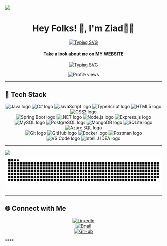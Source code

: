 <!-- <img src="images/banner.png"/> -->

<img src="https://readme-typing-svg.demolab.com/?lines=Hello+Advanturer+!;Welcome+to+my+world.;I+hope+you+will+enjoy+your+stay+and+my+code.;but+be+careful+of+the+bugs,+there+are+everywhere!;Good+luck+!&font=Press%20Start%202P&width=900&height=50&duration=4000&pause=1000">



<!--
### Hey, Elذeeb's here

<img src="11.gif" height=300/> 
-->
<h1 align="center"><b>Hey Folks! 👾, I'm Ziad👋🏼</b></h1>

<div align="center">

[![Typing SVG](https://readme-typing-svg.herokuapp.com?duration=3200&color=AA83FF&center=true&vCenter=true&lines=A+passionate+software+developer)](https://git.io/typing-svg)

</div>
<!-- 
<div align="center">
A <strong>Backend Developer</strong> specialized in building scalable, maintainable, and high-performance applications.
</div>

<br>

<!--
<div align="center">
<p> Passionate about creating clean, optimized backend solutions with a focus on performance, reliability, and best practices like SOLID and Clean Architecture. </p>

  Take a look about me on [**my portfolio**](https://eldeeb-portfolio.vercel.app/)!

</div>

-->

<div align="center">
  <h4>Take a look about me on <a href="https://eldeeb-portfolio.vercel.app/"> MY WEBSITE </a></h4>
</div>


<div align="center">

[![Typing SVG](https://readme-typing-svg.demolab.com?font=Aref+Ruqaa&size=66&letterSpacing=&duration=3000&pause=1000&color=F70D0D&center=true&vCenter=true&width=600&height=100&lines=%D8%A7%D9%84%D8%AF%D9%8A%D8%A8)](https://git.io/typing-svg) 

<p align="center"><img src="https://komarev.com/ghpvc/?username=ziadsharara&color=brightgreen" alt="Profile views" /></p>


</div>


---

## 🚀 Tech Stack

<div align="center">

<!-- Languages -->
<img src="https://skillicons.dev/icons?i=java" height="100" alt="Java logo" />
<img src="https://skillicons.dev/icons?i=cs" height="100" alt="C# logo" />
<img src="https://skillicons.dev/icons?i=js" height="100" alt="JavaScript logo" />
<img src="https://skillicons.dev/icons?i=ts" height="100" alt="TypeScript logo" />
<img src="https://skillicons.dev/icons?i=html" height="100" alt="HTML5 logo" />
<img src="https://skillicons.dev/icons?i=css" height="100" alt="CSS3 logo" />

<br/>

<!-- Frameworks & Technologies -->
<img src="https://skillicons.dev/icons?i=spring" height="100" alt="Spring Boot logo" />
<img src="https://skillicons.dev/icons?i=dotnet" height="100" alt=".NET logo" />
<img src="https://skillicons.dev/icons?i=nodejs" height="100" alt="Node.js logo" />
<img src="https://skillicons.dev/icons?i=express" height="100" alt="Express.js logo" />

<br/>

<!-- Databases -->
<img src="https://skillicons.dev/icons?i=mysql" height="100" alt="MySQL logo" />
<img src="https://skillicons.dev/icons?i=postgres" height="100" alt="PostgreSQL logo" />
<img src="https://skillicons.dev/icons?i=mongodb" height="100" alt="MongoDB logo" />
<img src="https://skillicons.dev/icons?i=sqlite" height="100" alt="SQLite logo" />
<img src="https://skillicons.dev/icons?i=azure" height="100" alt="Azure SQL logo" />

<br/>

<!-- Tools & DevOps -->
<img src="https://skillicons.dev/icons?i=git" height="100" alt="Git logo" />
<img src="https://skillicons.dev/icons?i=github" height="100" alt="GitHub logo" />
<img src="https://skillicons.dev/icons?i=docker" height="100" alt="Docker logo" />
<img src="https://skillicons.dev/icons?i=postman" height="100" alt="Postman logo" />

<br/>

<!-- IDEs -->
<img src="https://skillicons.dev/icons?i=vscode" height="100" alt="VS Code logo" />
<img src="https://skillicons.dev/icons?i=idea" height="100" alt="IntelliJ IDEA logo" />

</div>


---


<p align="left">
    <img src="https://github-readme-stats.vercel.app/api/top-langs?username=ziadsharara&layout=compact&langs_count=5&theme=codeSTACKr"/>
    <!-- Snake -->
    <img src="https://raw.githubusercontent.com/platane/snk/output/github-contribution-grid-snake-dark.svg">
</p>

---

## 🌐 Connect with Me  

<div align="center">

[![LinkedIn](https://img.shields.io/badge/LinkedIn-0077B5?style=for-the-badge&logo=linkedin&logoColor=white)](https://www.linkedin.com/in/ziad-sharara)  
[![Email](https://img.shields.io/badge/Email-D14836?style=for-the-badge&logo=gmail&logoColor=white)](mailto:ziad.shararaa@gmail.com)  
[![GitHub](https://img.shields.io/badge/GitHub-181717?style=for-the-badge&logo=github&logoColor=white)](https://github.com/ziadsharara)  

</div>
****


<!--
# Hi there, I'm Ziad Sharara 👋

I’m a Java Backend Developer with expertise in Spring Boot and hands-on experience in Node.js and .NET.  
Currently working at CIC as a Java Backend Developer, where I design, develop, and maintain scalable backend services and RESTful APIs following clean architecture and SOLID principles.  

I’m passionate about delivering clean, maintainable code and continuously improving my skills across diverse technologies to create user-centric, future-ready solutions.

---

## 🚀 About Me  

- 💻 **Java Backend Developer** with expertise in **Spring Boot**, plus hands-on experience with **Node.js** and **.NET**  
- 🧠 Passionate about designing and building **scalable, maintainable, and high-performance** backend systems  
- 📦 Skilled in working with both **SQL (MySQL, PostgreSql, SQL Server)** and **NoSQL (MongoDB)** databases  
- 🛠️ Experienced with **RESTful APIs, Docker, Git, CI/CD,** and applying **Clean Architecture & SOLID principles**  
- 🌱 Continuously learning and exploring new technologies to expand my development toolkit  

---

## 💻 Tech Stack

### 🧩 Languages
![Java](https://img.shields.io/badge/Java-ED8B00?style=for-the-badge&logo=openjdk&logoColor=white)
![C#](https://img.shields.io/badge/C%23-239120?style=for-the-badge&logo=c-sharp&logoColor=white)
![JavaScript](https://img.shields.io/badge/JavaScript-F7DF1E?style=for-the-badge&logo=javascript&logoColor=black)
![TypeScript](https://img.shields.io/badge/TypeScript-3178C6?style=for-the-badge&logo=typescript&logoColor=white)
![HTML](https://img.shields.io/badge/HTML5-E34F26?style=for-the-badge&logo=html5&logoColor=white)
![CSS](https://img.shields.io/badge/CSS3-1572B6?style=for-the-badge&logo=css3&logoColor=white)

### 🧱 Frameworks & Technologies
![Spring Boot](https://img.shields.io/badge/Spring%20Boot-6DB33F?style=for-the-badge&logo=springboot&logoColor=white)
![.NET](https://img.shields.io/badge/.NET-512BD4?style=for-the-badge&logo=dotnet&logoColor=white)
![Node.js](https://img.shields.io/badge/Node.js-339933?style=for-the-badge&logo=node.js&logoColor=white)
![Express.js](https://img.shields.io/badge/Express.js-000000?style=for-the-badge&logo=express&logoColor=white)

### 🗄️ Databases
![MySQL](https://img.shields.io/badge/MySQL-00758F?style=for-the-badge&logo=mysql&logoColor=white)
![SQL Server](https://img.shields.io/badge/SQL%20Server-CC2927?style=for-the-badge&logo=microsoftsqlserver&logoColor=white)
![PostgreSQL](https://img.shields.io/badge/PostgreSQL-4169E1?style=for-the-badge&logo=postgresql&logoColor=white)
![MongoDB](https://img.shields.io/badge/MongoDB-4EA94B?style=for-the-badge&logo=mongodb&logoColor=white)

### 🛠️ Tools & DevOps
![Git](https://img.shields.io/badge/Git-F05032?style=for-the-badge&logo=git&logoColor=white)
![Docker](https://img.shields.io/badge/Docker-2496ED?style=for-the-badge&logo=docker&logoColor=white)
![Postman](https://img.shields.io/badge/Postman-FF6C37?style=for-the-badge&logo=postman&logoColor=white)
![JWT](https://img.shields.io/badge/JWT-000000?style=for-the-badge&logo=jsonwebtokens&logoColor=white)
![CI/CD](https://img.shields.io/badge/CI%2FCD-4285F4?style=for-the-badge&logo=googlecloud&logoColor=white)
![VS Code](https://img.shields.io/badge/VS%20Code-007ACC?style=for-the-badge&logo=visual-studio-code&logoColor=white)
![IntelliJ IDEA](https://img.shields.io/badge/IntelliJ%20IDEA-000000?style=for-the-badge&logo=intellijidea&logoColor=white)

---

## 📂 Featured Projects

### 🛒 Happy Shop
Scalable e-commerce backend with 30+ RESTful APIs, including authentication (JWT + RBAC), Paymob integration, image upload, cart, wishlist, coupons, reviews, and order management.  
**Tech:** Node.js, Express.js, MongoDB, JWT, Railway  

### 🦷 Ibtesama
Backend for a digital platform to streamline dental clinic operations. Developed modular services for appointments, patient records, user roles, and clinical workflows.  
**Tech:** Node.js, Express.js, MongoDB, JWT  

### 💬 NGL-Clone
Anonymous messaging platform inspired by NGL, featuring secure communication, OAuth login (Google, Twitter), and scalable architecture for high traffic.  
**Tech:** Node.js, Express.js, MongoDB, Passport.js, OAuth  

---

## 🌐 Connect With Me

[![LinkedIn](https://img.shields.io/badge/LinkedIn-%230077B5.svg?logo=linkedin&logoColor=white)](https://linkedin.com/in/ziadsharara)  
[![X (Twitter)](https://img.shields.io/badge/X-black.svg?logo=X&logoColor=white)](https://x.com/eldeeb0x)

---

✨ *"I’m always open to discussing new opportunities, innovative projects, and ways to contribute to impactful solutions."*  

---
-->



